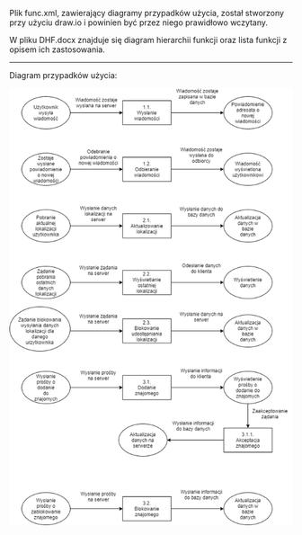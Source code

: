 Plik func.xml, zawierający diagramy przypadków użycia, został stworzony przy użyciu draw.io i powinien być przez niego prawidłowo wczytany.

W pliku DHF.docx znajduje się diagram hierarchii funkcji oraz lista funkcji z opisem ich zastosowania.

---
Diagram przypadków użycia:

![func.png](../../images/func.png)
